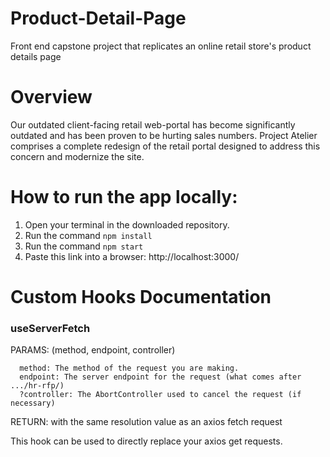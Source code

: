 # Product-Detail-Page
Front end capstone project that replicates an online retail store's product details page

# Overview
Our outdated client-facing retail web-portal has become significantly outdated and has been proven to be hurting sales numbers. Project Atelier comprises a complete redesign of the retail portal designed to address this concern and modernize the site.

# How to run the app locally:
1. Open your terminal in the downloaded repository.
2. Run the command `npm install`
3. Run the command `npm start`
4. Paste this link into a browser: http://localhost:3000/


# Custom Hooks Documentation

### useServerFetch

PARAMS: (method, endpoint, controller)
```
  method: The method of the request you are making.
  endpoint: The server endpoint for the request (what comes after .../hr-rfp/)
  ?controller: The AbortController used to cancel the request (if necessary)
```

RETURN: <Promise> with the same resolution value as an axios fetch request

This hook can be used to directly replace your axios get requests.
